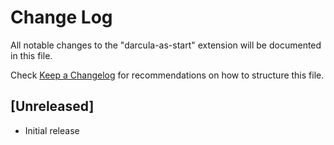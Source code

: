 # Change Log

All notable changes to the "darcula-as-start" extension will be documented in this file.

Check [Keep a Changelog](http://keepachangelog.com/) for recommendations on how to structure this file.

## [Unreleased]

- Initial release
